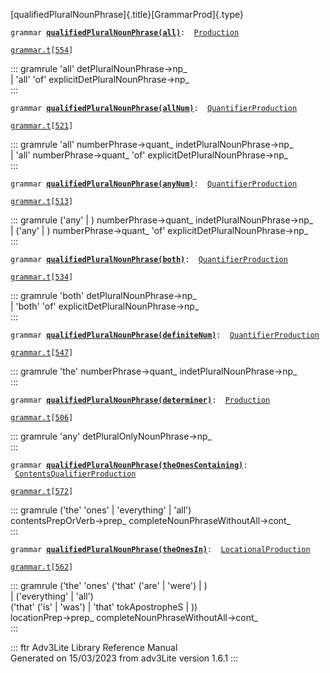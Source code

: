 [qualifiedPluralNounPhrase]{.title}[GrammarProd]{.type}

`grammar `**[`qualifiedPluralNounPhrase(all)`](../object/qualifiedPluralNounPhrase(all).html)**` :   `[`Production`](../object/Production.html)

[`grammar.t`](../file/grammar.t.html)`[`[`554`](../source/grammar.t.html#554)`]`

::: gramrule
\'all\' detPluralNounPhrase-\>np\_\
\| \'all\' \'of\' explicitDetPluralNounPhrase-\>np\_\
:::

`grammar `**[`qualifiedPluralNounPhrase(allNum)`](../object/qualifiedPluralNounPhrase(allNum).html)**` :   `[`QuantifierProduction`](../object/QuantifierProduction.html)

[`grammar.t`](../file/grammar.t.html)`[`[`521`](../source/grammar.t.html#521)`]`

::: gramrule
\'all\' numberPhrase-\>quant\_ indetPluralNounPhrase-\>np\_\
\| \'all\' numberPhrase-\>quant\_ \'of\'
explicitDetPluralNounPhrase-\>np\_\
:::

`grammar `**[`qualifiedPluralNounPhrase(anyNum)`](../object/qualifiedPluralNounPhrase(anyNum).html)**` :   `[`QuantifierProduction`](../object/QuantifierProduction.html)

[`grammar.t`](../file/grammar.t.html)`[`[`513`](../source/grammar.t.html#513)`]`

::: gramrule
(\'any\' \| ) numberPhrase-\>quant\_ indetPluralNounPhrase-\>np\_\
\| (\'any\' \| ) numberPhrase-\>quant\_ \'of\'
explicitDetPluralNounPhrase-\>np\_\
:::

`grammar `**[`qualifiedPluralNounPhrase(both)`](../object/qualifiedPluralNounPhrase(both).html)**` :   `[`QuantifierProduction`](../object/QuantifierProduction.html)

[`grammar.t`](../file/grammar.t.html)`[`[`534`](../source/grammar.t.html#534)`]`

::: gramrule
\'both\' detPluralNounPhrase-\>np\_\
\| \'both\' \'of\' explicitDetPluralNounPhrase-\>np\_\
:::

`grammar `**[`qualifiedPluralNounPhrase(definiteNum)`](../object/qualifiedPluralNounPhrase(definiteNum).html)**` :   `[`QuantifierProduction`](../object/QuantifierProduction.html)

[`grammar.t`](../file/grammar.t.html)`[`[`547`](../source/grammar.t.html#547)`]`

::: gramrule
\'the\' numberPhrase-\>quant\_ indetPluralNounPhrase-\>np\_\
:::

`grammar `**[`qualifiedPluralNounPhrase(determiner)`](../object/qualifiedPluralNounPhrase(determiner).html)**` :   `[`Production`](../object/Production.html)

[`grammar.t`](../file/grammar.t.html)`[`[`506`](../source/grammar.t.html#506)`]`

::: gramrule
\'any\' detPluralOnlyNounPhrase-\>np\_\
:::

`grammar `**[`qualifiedPluralNounPhrase(theOnesContaining)`](../object/qualifiedPluralNounPhrase(theOnesContaining).html)**` :   `[`ContentsQualifierProduction`](../object/ContentsQualifierProduction.html)

[`grammar.t`](../file/grammar.t.html)`[`[`572`](../source/grammar.t.html#572)`]`

::: gramrule
(\'the\' \'ones\' \| \'everything\' \| \'all\')\
contentsPrepOrVerb-\>prep\_ completeNounPhraseWithoutAll-\>cont\_\
:::

`grammar `**[`qualifiedPluralNounPhrase(theOnesIn)`](../object/qualifiedPluralNounPhrase(theOnesIn).html)**` :   `[`LocationalProduction`](../object/LocationalProduction.html)

[`grammar.t`](../file/grammar.t.html)`[`[`562`](../source/grammar.t.html#562)`]`

::: gramrule
(\'the\' \'ones\' (\'that\' (\'are\' \| \'were\') \| )\
\| (\'everything\' \| \'all\')\
(\'that\' (\'is\' \| \'was\') \| \'that\' tokApostropheS \| ))\
locationPrep-\>prep\_ completeNounPhraseWithoutAll-\>cont\_\
:::

::: ftr
Adv3Lite Library Reference Manual\
Generated on 15/03/2023 from adv3Lite version 1.6.1
:::

